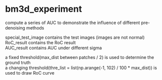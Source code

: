 # bm3d_experiment

compute a series of AUC to demonstrate the influence of different pre-denoising methods  

special_test_image contains the test images (images are not normal)  
RoC_result contains the RoC result  
AUC_result contains AUC under different sigma  

a fixed threshold(max_dist between patches / 2) is used to determine the ground truth   
a changing threshold(thre_list = list(np.arange(-1, 102) / 100 * max_dist)) is used to draw RoC curve  

